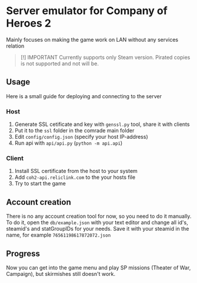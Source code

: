 # Server emulator for Company of Heroes 2

Mainly focuses on making the game work on LAN without any services relation

> [!] IMPORTANT
> Currently supports only Steam version. Pirated copies is not supported and not will be.

## Usage

Here is a small guide for deploying and connecting to the server

### Host

1. Generate SSL cetificate and key with `genssl.py` tool, share it with clients
2. Put it to the `ssl` folder in the comrade main folder
3. Edit `config/config.json` (specify your host IP-address)
4. Run api with `api/api.py` (`python -m api.api`)

### Client

1. Install SSL certificate from the host to your system
2. Add `coh2-api.reliclink.com` to the your hosts file
3. Try to start the game

## Account creation

There is no any account creation tool for now, so you need to do it manually.
To do it, open the `db/example.json` with your text editor and change all id's, steamid's and statGroupIDs for your needs.
Save it with your steamid in the name, for example `76561198617872072.json`

## Progress

Now you can get into the game menu and play SP missions (Theater of War, Campaign), but skirmishes still doesn't work.
